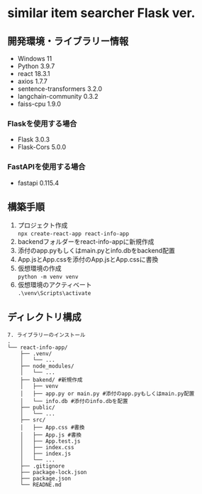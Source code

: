 # similar item searcher Flask ver.  

## 開発環境・ライブラリー情報
- Windows 11
- Python 3.9.7
- react 18.3.1
- axios 1.7.7
- sentence-transformers 3.2.0
- langchain-community 0.3.2
- faiss-cpu 1.9.0
### Flaskを使用する場合
- Flask 3.0.3
- Flask-Cors 5.0.0
### FastAPIを使用する場合
- fastapi 0.115.4

## 構築手順
1. プロジェクト作成  
`npx create-react-app react-info-app`
2. backendフォルダーをreact-info-appに新規作成
3. 添付のapp.pyもしくはmain.pyとinfo.dbをbackend配置
4. App.jsとApp.cssを添付のApp.jsとApp.cssに書換
5. 仮想環境の作成  
`python -m venv venv`  
6. 仮想環境のアクティベート  
`.\venv\Scripts\activate`
## ディレクトリ構成
```
7. ライブラリーのインストール
.  
└── react-info-app/  
    ├── .venv/  
    │   └── ...  
    ├── node_modules/  
    │   └── ...  
    ├── bakend/ #新規作成  
    │   ├── venv   
    │   ├── app.py or main.py #添付のapp.pyもしくはmain.py配置  
    │   └── info.db #添付のinfo.dbを配置  
    ├── public/    
    │   └── ...  
    ├── src/
    │   ├── App.css #書換  
    │   ├── App.js #書換  
    │   ├── App.test.js  
    │   ├── index.css  
    │   ├── index.js  
    │   └── ...  
    ├── .gitignore  
    ├── package-lock.json  
    ├── package.json  
    └── READNE.md
```
